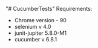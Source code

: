 "# CucumberTests"
Requirements:
- Chrome version - 90
- selenium v 4.0
- junit-jupiter 5.8.0-M1
- cucumber v 6.8.1
